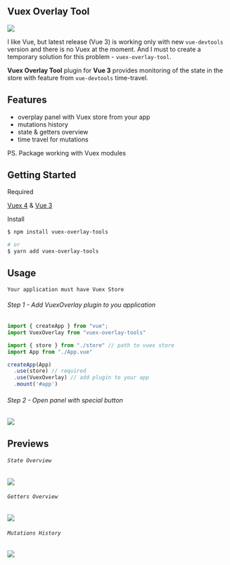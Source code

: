 ## Vuex Overlay Tool

![](https://i.imgur.com/RQPG21h.png)

I like Vue, but latest release (Vue 3) is working only with new `vue-devtools` version and there is no Vuex at the moment.
And I must to create a temporary solution for this problem - `vuex-overlay-tool`.

**Vuex Overlay Tool** plugin for **Vue 3** provides monitoring of the state in the store with feature from `vue-devtools` time-travel.

## Features
* overplay panel with Vuex store from your app
* mutations history
* state & getters overview
* time travel for mutations

PS. Package working with Vuex modules 

## Getting Started
Required

[Vuex 4](https://github.com/vuejs/vuex) & [Vue 3](https://github.com/vuejs/vue-next)

Install
```bash
$ npm install vuex-overlay-tools

# or
$ yarn add vuex-overlay-tools
```

## Usage
`Your application must have Vuex Store`

###### Step 1 - Add VuexOverlay plugin to you application
```js
import { createApp } from "vue";
import VuexOverlay from "vuex-overlay-tools"

import { store } from "./store" // path to vuex store
import App from "./App.vue"

createApp(App)
  .use(store) // required
  .use(VuexOverlay) // add plugin to your app
  .mount('#app')
```
###### Step 2 - Open panel with special button
![](https://i.imgur.com/YcDdvJs.png)

## Previews
###### `State Overview` 
![](https://i.imgur.com/CxFL2Dv.gif)

###### `Getters Overview`
![](https://i.imgur.com/fJBWo73.png)

###### `Mutations History`
![](https://i.imgur.com/FxiBjKJ.png)



